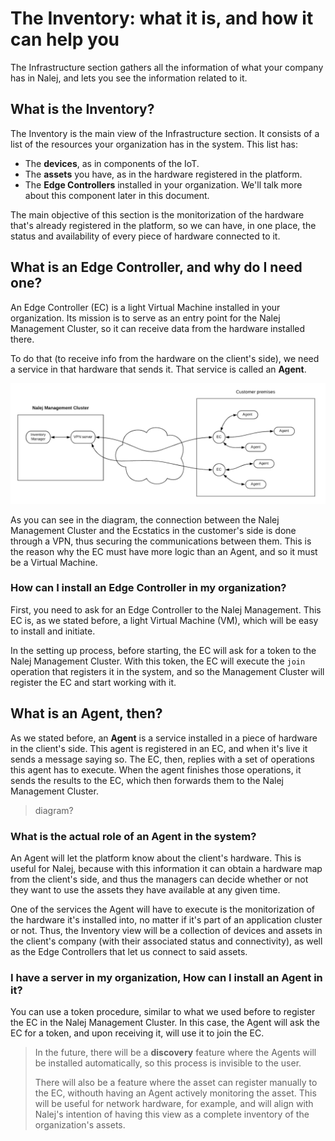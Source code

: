 # The Inventory: what it is, and how it can help you

The Infrastructure section gathers all the information of what your company has in Nalej, and lets you see the information related to it.

## What is the Inventory?

The Inventory is the main view of the Infrastructure section. It consists of a list of the resources your organization has in the system. This list has:

- The **devices**, as in components of the IoT.
- The **assets** you have, as in the hardware registered in the platform.
- The **Edge Controllers** installed in your organization. We'll talk more about this component later in this document.

The main objective of this section is the monitorization of the hardware that's already registered in the platform, so we can have, in one place, the status and availability of every piece of hardware connected to it.

## What is an Edge Controller, and why do I need one?

An Edge Controller (EC) is a light Virtual Machine installed in your organization. Its mission is to serve as an entry point for the Nalej Management Cluster, so it can receive data from the hardware installed there.

To do that (to receive info from the hardware on the client's side), we need a service in that hardware that sends it. That service is called an **Agent**.

![How the connection between the Nalej Management Cluster and the ECs work](../.gitbook/assets/infrastructure_inventory_EC_Agents.png)

As you can see in the diagram, the connection between the Nalej Management Cluster and the Ecstatics in the customer's side is done through a VPN, thus securing the communications between them. This is the reason why the EC must have more logic than an Agent, and so it must be a Virtual Machine. 

### How can I install an Edge Controller in my organization?

First, you need to ask for an Edge Controller to the Nalej Management. This EC is, as we stated before, a light Virtual Machine (VM), which will be easy to install and initiate.

In the setting up process, before starting, the EC will ask for a token to the Nalej Management Cluster. With this token, the EC will execute the `join` operation that registers it in the system, and so the Management Cluster will register the EC and start working with it.

## What is an Agent, then?

As we stated before, an **Agent** is a service installed in a piece of hardware in the client's side. This agent is registered in an EC, and when it's live it sends a message saying so. The EC, then, replies with a set of operations this agent has to execute. When the agent finishes those operations, it sends the results to the EC, which then forwards them to the Nalej Management Cluster.

> diagram?

### What is the actual role of an Agent in the system?

An Agent will let the platform know about the client's hardware. This is useful for Nalej, because with this information it can obtain a hardware map from the client's side, and thus the managers can decide whether or not they want to use the assets they have available at any given time.

One of the services the Agent will have to execute is the monitorization of the hardware it's installed into, no matter if it's part of an application cluster or not. Thus, the Inventory view will be a collection of devices and assets in the client's company (with their associated status and connectivity), as well as the Edge Controllers that let us connect to said assets.

### I have a server in my organization, How can I install an Agent in it?

You can use a token procedure, similar to what we used before to register the EC in the Nalej Management Cluster. In this case, the Agent will ask the EC for a token, and upon receiving it, will use it to join the EC.

> In the future, there will be a **discovery** feature where the Agents will be installed automatically, so this process is invisible to the user.
>
> There will also be a feature where the asset can register manually to the EC, withouth having an Agent actively monitoring the asset. This will be useful for network hardware, for example, and will align with Nalej's intention of having this view as a complete inventory of the organization's assets.